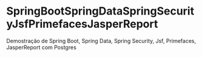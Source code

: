 # SpringBootSpringDataSpringSecurityJsfPrimefacesJasperReport
Demostração de Spring Boot, Spring Data, Spring Security, Jsf, Primefaces, JasperReport com Postgres

